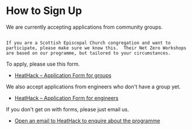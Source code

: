 #  How to Sign Up

We are currently accepting applications from community groups. 

````{admonition} Scottish Episcopal Church congregations

If you are a Scottish Episcopal Church congregation and want to participate, please make sure we know this.  Their Net Zero Workshops are based on our programme, but tailored to your circumstances.  

````

To apply, please use this form.

- [HeatHack – Application Form for groups](https://forms.gle/uhwySKpzwAcgq1vV9)


We also accept applications from engineers who don't have a group yet. 

- [HeatHack – Application Form for engineers](https://forms.gle/LDrGYjL8615WQuMV7)

If you don't get on with forms, please just email us.

- [Open an email to HeatHack to enquire about the programme](mailto:join@heathack.org)

